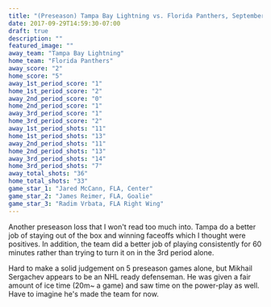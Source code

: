 ```yaml
---
title: "(Preseason) Tampa Bay Lightning vs. Florida Panthers, September 28th 2017"
date: 2017-09-29T14:59:30-07:00
draft: true
description: ""
featured_image: ""
away_team: "Tampa Bay Lightning"
home_team: "Florida Panthers"
away_score: "2"
home_score: "5"
away_1st_period_score: "1"
home_1st_period_score: "2"
away_2nd_period_score: "0"
home_2nd_period_score: "1"
away_3rd_period_score: "1"
home_3rd_period_score: "2"
away_1st_period_shots: "11"
home_1st_period_shots: "13"
away_2nd_period_shots: "11"
home_2nd_period_shots: "13"
away_3rd_period_shots: "14"
home_3rd_period_shots: "7"
away_total_shots: "36"
home_total_shots: "33"
game_star_1: "Jared McCann, FLA, Center"
game_star_2: "James Reimer, FLA, Goalie"
game_star_3: "Radim Vrbata, FLA Right Wing"
---
```

Another preseason loss that I won't read too much into. Tampa do a better job of staying out of the box and winning faceoffs which I thought were positives. In addition, the team did a better job of playing consistently for 60 minutes rather than trying to turn it on in the 3rd period alone. 

Hard to make a solid judgement on 5 preseason games alone, but Mikhail Sergachev appears to be an NHL ready defenseman. He was given a fair amount of ice time (20m~ a game) and saw time on the power-play as well. Have to imagine he's made the team for now.
